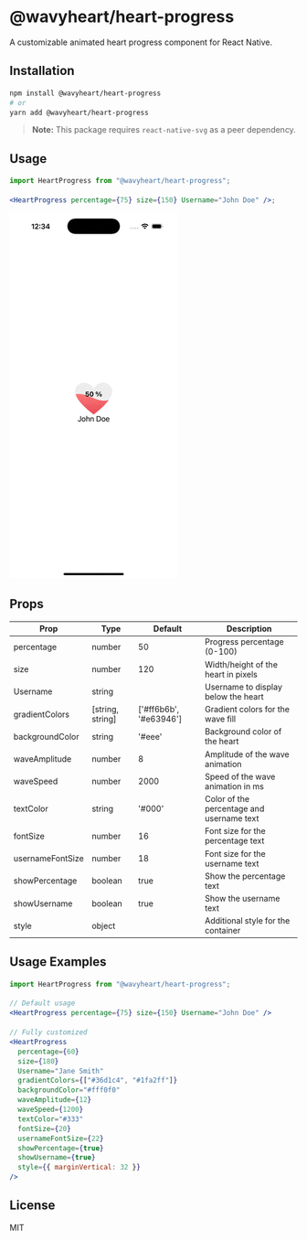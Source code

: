 # @wavyheart/heart-progress

A customizable animated heart progress component for React Native.

## Installation

```sh
npm install @wavyheart/heart-progress
# or
yarn add @wavyheart/heart-progress
```

> **Note:** This package requires `react-native-svg` as a peer dependency.

## Usage

```jsx
import HeartProgress from "@wavyheart/heart-progress";

<HeartProgress percentage={75} size={150} Username="John Doe" />;
```

![Demo](./demo.gif)

## Props

| Prop             | Type             | Default                | Description                               |
| ---------------- | ---------------- | ---------------------- | ----------------------------------------- |
| percentage       | number           | 50                     | Progress percentage (0-100)               |
| size             | number           | 120                    | Width/height of the heart in pixels       |
| Username         | string           |                        | Username to display below the heart       |
| gradientColors   | [string, string] | ['#ff6b6b', '#e63946'] | Gradient colors for the wave fill         |
| backgroundColor  | string           | '#eee'                 | Background color of the heart             |
| waveAmplitude    | number           | 8                      | Amplitude of the wave animation           |
| waveSpeed        | number           | 2000                   | Speed of the wave animation in ms         |
| textColor        | string           | '#000'                 | Color of the percentage and username text |
| fontSize         | number           | 16                     | Font size for the percentage text         |
| usernameFontSize | number           | 18                     | Font size for the username text           |
| showPercentage   | boolean          | true                   | Show the percentage text                  |
| showUsername     | boolean          | true                   | Show the username text                    |
| style            | object           |                        | Additional style for the container        |

## Usage Examples

```jsx
import HeartProgress from "@wavyheart/heart-progress";

// Default usage
<HeartProgress percentage={75} size={150} Username="John Doe" />

// Fully customized
<HeartProgress
  percentage={60}
  size={180}
  Username="Jane Smith"
  gradientColors={["#36d1c4", "#1fa2ff"]}
  backgroundColor="#fff0f0"
  waveAmplitude={12}
  waveSpeed={1200}
  textColor="#333"
  fontSize={20}
  usernameFontSize={22}
  showPercentage={true}
  showUsername={true}
  style={{ marginVertical: 32 }}
/>
```

## License

MIT
